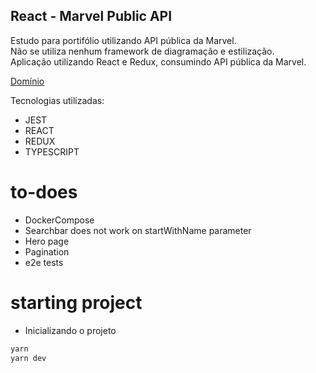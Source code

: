 ## React - Marvel Public API 

Estudo para portifólio utilizando API pública da Marvel. </br>
Não se utiliza nenhum framework de diagramação e estilização. </br>
Aplicação utilizando React e Redux, consumindo API pública da Marvel. </br>

[Domínio](https://marvel-gaqno.vercel.app/)

Tecnologias utilizadas:
* JEST 
* REACT
* REDUX
* TYPESCRIPT

# to-does
* DockerCompose
* Searchbar does not work on startWithName parameter
* Hero page
* Pagination
* e2e tests

# starting project
* Inicializando o projeto
``` bash
yarn
yarn dev